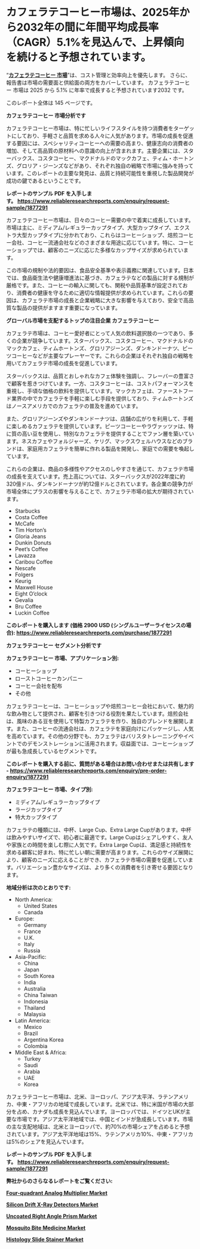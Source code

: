<p><h1>カフェラテコーヒー市場は、2025年から2032年の間に年間平均成長率（CAGR）5.1%を見込んで、上昇傾向を続けると予想されています。</h1></p><p>&ldquo;<strong><a href="https://www.reliableresearchreports.com/cafe-latte-coffee-r1877291?utm_campaign=107&utm_medium=9&utm_source=Github&utm_content=ia&utm_term=12032025&utm_id=cafe-latte-coffee">カフェラテコーヒー 市場</a></strong>&rdquo;は、コスト管理と効率向上を優先します。 さらに、報告書は市場の需要面と供給面の両方をカバーしています。 カフェラテコーヒー 市場は 2025 から 5.1% に年率で成長すると予想されています2032 です。</p>
<p>このレポート全体は 145 ページです。</p>
<p><strong>カフェラテコーヒー 市場分析です</strong></p>
<p><p>カフェラテコーヒー市場は、特に忙しいライフスタイルを持つ消費者をターゲットにしており、手軽さと品質を求める人々に人気があります。市場の成長を促進する要因には、スペシャリティコーヒーへの需要の高まり、健康志向の消費者の増加、そして高品質の原材料への意識の向上が含まれます。主要企業には、スターバックス、コスタコーヒー、マクドナルドのマックカフェ、ティム・ホートンズ、グロリア・ジーンズなどがあり、それぞれ独自の戦略で市場に強みを持っています。このレポートの主要な発見は、品質と持続可能性を重視した製品開発が成功の鍵であるということです。</p></p>
<p><strong>レポートのサンプル PDF を入手します。&nbsp;<a href="https://www.reliableresearchreports.com/enquiry/request-sample/1877291?utm_campaign=107&utm_medium=9&utm_source=Github&utm_content=ia&utm_term=12032025&utm_id=cafe-latte-coffee">https://www.reliableresearchreports.com/enquiry/request-sample/1877291</a></strong></p>
<p><p>カフェラテコーヒー市場は、日々のコーヒー需要の中で着実に成長しています。市場は主に、ミディアム/レギュラーカップタイプ、大型カップタイプ、エクストラ大型カップタイプに分かれており、これらはコーヒーショップ、焙煎コーヒー会社、コーヒー流通会社などのさまざまな用途に応じています。特に、コーヒーショップでは、顧客のニーズに応じた多様なカップサイズが求められています。</p><p>この市場の規制や法的要因は、食品安全基準や表示義務に関連しています。日本では、食品衛生法や健康増進法に基づき、カフェラテなどの製品に対する規制が厳格です。また、コーヒーの輸入に関しても、関税や品質基準が設定されており、消費者の健康を守るために適切な情報提供が求められています。これらの要因は、カフェラテ市場の成長と企業戦略に大きな影響を与えており、安全で高品質な製品の提供がますます重要になっています。</p></p>
<p><strong>グローバル市場を支配するトップの注目企業 カフェラテコーヒー</strong></p>
<p><p>カフェラテ市場は、コーヒー愛好者にとって人気の飲料選択肢の一つであり、多くの企業が競争しています。スターバックス、コスタコーヒー、マクドナルドのマックカフェ、ティムホートンズ、グロリアジーンズ、ダンキンドーナツ、ピーツコーヒーなどが主要なプレーヤーです。これらの企業はそれぞれ独自の戦略を用いてカフェラテ市場の成長を促進しています。</p><p>スターバックスは、品質とおしゃれなカフェ体験を強調し、フレーバーの豊富さで顧客を惹きつけています。一方、コスタコーヒーは、コストパフォーマンスを重視し、手頃な価格の飲料を提供しています。マックカフェは、ファーストフード業界の中でカフェラテを手軽に楽しむ手段を提供しており、ティムホートンズはノースアメリカでのカフェラテの普及を進めています。</p><p>また、グロリアジーンズやダンキンドーナツは、店舗の広がりを利用して、手軽に楽しめるカフェラテを提供しています。ピーツコーヒーやラヴァッツァは、特に質の高い豆を使用し、特別なカフェラテを提供することでファン層を築いています。ネスカフェやフォルジャーズ、ケリグ、マックスウェルハウスなどのブランドは、家庭用カフェラテを簡単に作れる製品を開発し、家庭での需要を喚起しています。</p><p>これらの企業は、商品の多様性やアクセスのしやすさを通じて、カフェラテ市場の成長を支えています。売上高については、スターバックスが2022年度に約320億ドル、ダンキンドーナツが約12億ドルとされています。各企業の競争力が市場全体にプラスの影響を与えることで、カフェラテ市場の拡大が期待されています。</p></p>
<p><ul><li>Starbucks</li><li>Costa Coffee</li><li>McCafe</li><li>Tim Horton’s</li><li>Gloria Jeans</li><li>Dunkin Donuts</li><li>Peet’s Coffee</li><li>Lavazza</li><li>Caribou Coffee</li><li>Nescafe</li><li>Folgers</li><li>Keurig</li><li>Maxwell House</li><li>Eight O’clock</li><li>Gevalia</li><li>Bru Coffee</li><li>Luckin Coffee</li></ul></p>
<p><strong>このレポートを購入します (価格 2900 USD (シングルユーザーライセンスの場合):&nbsp;<a href="https://www.reliableresearchreports.com/purchase/1877291?utm_campaign=107&utm_medium=9&utm_source=Github&utm_content=ia&utm_term=12032025&utm_id=cafe-latte-coffee">https://www.reliableresearchreports.com/purchase/1877291</a></strong></p>
<p><strong>カフェラテコーヒー セグメント分析です</strong></p>
<p><strong>カフェラテコーヒー 市場、アプリケーション別:</strong></p>
<p><ul><li>コーヒーショップ</li><li>ローストコーヒーカンパニー</li><li>コーヒー会社を配布</li><li>その他</li></ul></p>
<p><p>カフェラテコーヒーは、コーヒーショップや焙煎コーヒー会社において、魅力的な飲み物として提供され、顧客を引きつける役割を果たしています。焙煎会社は、風味のある豆を使用して特製カフェラテを作り、独自のブレンドを展開します。また、コーヒーの流通会社は、カフェラテを家庭向けにパッケージし、人気を高めています。その他の分野でも、カフェラテはバリスタトレーニングやイベントでのデモンストレーションに活用されます。収益面では、コーヒーショップが最も急成長しているセグメントです。</p></p>
<p><strong>このレポートを購入する前に、質問がある場合はお問い合わせまたは共有します - <a href="https://www.reliableresearchreports.com/enquiry/pre-order-enquiry/1877291?utm_campaign=107&utm_medium=9&utm_source=Github&utm_content=ia&utm_term=12032025&utm_id=cafe-latte-coffee">https://www.reliableresearchreports.com/enquiry/pre-order-enquiry/1877291</a></strong></p>
<p><strong>カフェラテコーヒー 市場、タイプ別:</strong></p>
<p><ul><li>ミディアム/レギュラーカップタイプ</li><li>ラージカップタイプ</li><li>特大カップタイプ</li></ul></p>
<p><p>カフェラテの種類には、中杯、Large Cup、Extra Large Cupがあります。中杯は飲みやすいサイズで、初心者に最適です。Large Cupはシェアしやすく、友人や家族との時間を楽しむ際に人気です。Extra Large Cupは、満足感と持続性を求める顧客に好まれ、特に忙しい朝に需要が高まります。これらのサイズ展開により、顧客のニーズに応えることができ、カフェラテ市場の需要を促進しています。バリエーション豊かなサイズは、より多くの消費者を引き寄せる要因となります。</p></p>
<p><strong>地域分析は次のとおりです:</strong></p>
<p><ul>
    <li>
        North America:
        <ul>
            <li>United States</li>
            <li>Canada</li>
        </ul>
    </li>
    <li>
        Europe:
        <ul>
            <li>Germany</li>
            <li>France</li>
            <li>U.K.</li>
            <li>Italy</li>
            <li>Russia</li>
        </ul>
    </li>
    <li>
        Asia-Pacific:
        <ul>
            <li>China</li>
            <li>Japan</li>
            <li>South Korea</li>
            <li>India</li>
            <li>Australia</li>
            <li>China Taiwan</li>
            <li>Indonesia</li>
            <li>Thailand</li>
            <li>Malaysia</li>
        </ul>
    </li>
    <li>
        Latin America:
        <ul>
            <li>Mexico</li>
            <li>Brazil</li>
            <li>Argentina Korea</li>
            <li>Colombia</li>
        </ul>
    </li>
    <li>
        Middle East & Africa:
        <ul>
            <li>Turkey</li>
            <li>Saudi</li>
            <li>Arabia</li>
            <li>UAE</li>
            <li>Korea</li>
        </ul>
    </li>
    </ul></p>
<p><p>カフェラテコーヒー市場は、北米、ヨーロッパ、アジア太平洋、ラテンアメリカ、中東・アフリカの地域で成長しています。北米では、特に米国が市場の大部分を占め、カナダも成長を見込んでいます。ヨーロッパでは、ドイツとUKが主要な市場です。アジア太平洋地域では、中国とインドが急成長しています。市場の主な支配地域は、北米とヨーロッパで、約70%の市場シェアを占めると予想されています。アジア太平洋地域は15%、ラテンアメリカ10%、中東・アフリカは5%のシェアを見込んでいます。</p></p>
<p><strong>レポートのサンプル PDF を入手します。&nbsp;<a href="https://www.reliableresearchreports.com/enquiry/request-sample/1877291?utm_campaign=107&utm_medium=9&utm_source=Github&utm_content=ia&utm_term=12032025&utm_id=cafe-latte-coffee">https://www.reliableresearchreports.com/enquiry/request-sample/1877291</a></strong></p>
<p><strong></strong></p>
<p><strong></strong></p>
<p><strong></strong></p>
<p><strong></strong></p>
<p><strong>弊社からのさらなるレポートをご覧ください:</strong></p>
<p><strong><p><a href="https://github.com/joannesouthgate/Market-Research-Report-List-5/blob/main/four-quadrant-analog-multiplier-market.md?utm_campaign=107&utm_medium=9&utm_source=Github&utm_content=ia&utm_term=12032025&utm_id=cafe-latte-coffee">Four-quadrant Analog Multiplier Market</a></p><p><a href="https://github.com/maclarensidney/Market-Research-Report-List-1/blob/main/silicon-drift-x-ray-detectors-market.md?utm_campaign=107&utm_medium=9&utm_source=Github&utm_content=ia&utm_term=12032025&utm_id=cafe-latte-coffee">Silicon Drift X-Ray Detectors Market</a></p><p><a href="https://github.com/DianaWilson796/Market-Research-Report-List-1/blob/main/uncoated-right-angle-prism-market.md?utm_campaign=107&utm_medium=9&utm_source=Github&utm_content=ia&utm_term=12032025&utm_id=cafe-latte-coffee">Uncoated Right Angle Prism Market</a></p><p><a href="https://github.com/sofayahoo2023/Market-Research-Report-List-7/blob/main/mosquito-bite-medicine-market.md?utm_campaign=107&utm_medium=9&utm_source=Github&utm_content=ia&utm_term=12032025&utm_id=cafe-latte-coffee">Mosquito Bite Medicine Market</a></p><p><a href="https://github.com/wwwkeltoum/Market-Research-Report-List-5/blob/main/histology-slide-stainer-market.md?utm_campaign=107&utm_medium=9&utm_source=Github&utm_content=ia&utm_term=12032025&utm_id=cafe-latte-coffee">Histology Slide Stainer Market</a></p></strong></p>